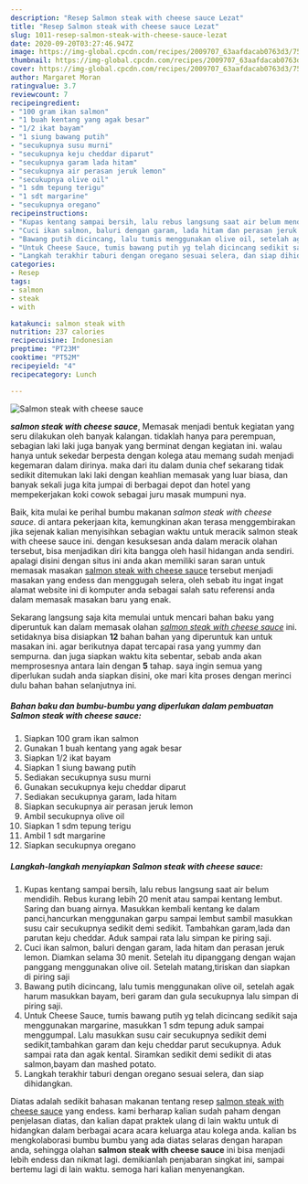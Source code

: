 ```yaml
---
description: "Resep Salmon steak with cheese sauce Lezat"
title: "Resep Salmon steak with cheese sauce Lezat"
slug: 1011-resep-salmon-steak-with-cheese-sauce-lezat
date: 2020-09-20T03:27:46.947Z
image: https://img-global.cpcdn.com/recipes/2009707_63aafdacab0763d3/751x532cq70/salmon-steak-with-cheese-sauce-foto-resep-utama.jpg
thumbnail: https://img-global.cpcdn.com/recipes/2009707_63aafdacab0763d3/751x532cq70/salmon-steak-with-cheese-sauce-foto-resep-utama.jpg
cover: https://img-global.cpcdn.com/recipes/2009707_63aafdacab0763d3/751x532cq70/salmon-steak-with-cheese-sauce-foto-resep-utama.jpg
author: Margaret Moran
ratingvalue: 3.7
reviewcount: 7
recipeingredient:
- "100 gram ikan salmon"
- "1 buah kentang yang agak besar"
- "1/2 ikat bayam"
- "1 siung bawang putih"
- "secukupnya susu murni"
- "secukupnya keju cheddar diparut"
- "secukupnya garam lada hitam"
- "secukupnya air perasan jeruk lemon"
- "secukupnya olive oil"
- "1 sdm tepung terigu"
- "1 sdt margarine"
- "secukupnya oregano"
recipeinstructions:
- "Kupas kentang sampai bersih, lalu rebus langsung saat air belum mendidih. Rebus kurang lebih 20 menit atau sampai kentang lembut. Saring dan buang airnya. Masukkan kembali kentang ke dalam panci,hancurkan menggunakan garpu sampai lembut sambil masukkan susu cair secukupnya sedikit demi sedikit. Tambahkan garam,lada dan parutan keju cheddar. Aduk sampai rata lalu simpan ke piring saji."
- "Cuci ikan salmon, baluri dengan garam, lada hitam dan perasan jeruk lemon. Diamkan selama 30 menit. Setelah itu dipanggang dengan wajan panggang menggunakan olive oil. Setelah matang,tiriskan dan siapkan di piring saji"
- "Bawang putih dicincang, lalu tumis menggunakan olive oil, setelah agak harum masukkan bayam, beri garam dan gula secukupnya lalu simpan di piring saji."
- "Untuk Cheese Sauce, tumis bawang putih yg telah dicincang sedikit saja menggunakan margarine, masukkan 1 sdm tepung aduk sampai menggumpal. Lalu masukkan susu cair secukupnya sedikit demi sedikit,tambahkan garam dan keju cheddar parut secukupnya. Aduk sampai rata dan agak kental. Siramkan sedikit demi sedikit di atas salmon,bayam dan mashed potato."
- "Langkah terakhir taburi dengan oregano sesuai selera, dan siap dihidangkan."
categories:
- Resep
tags:
- salmon
- steak
- with

katakunci: salmon steak with 
nutrition: 237 calories
recipecuisine: Indonesian
preptime: "PT23M"
cooktime: "PT52M"
recipeyield: "4"
recipecategory: Lunch

---
```



![Salmon steak with cheese sauce](https://img-global.cpcdn.com/recipes/2009707_63aafdacab0763d3/751x532cq70/salmon-steak-with-cheese-sauce-foto-resep-utama.jpg)

<b><i>salmon steak with cheese sauce</i></b>, Memasak menjadi bentuk kegiatan yang seru dilakukan oleh banyak kalangan. tidaklah hanya para perempuan, sebagian laki laki juga banyak yang berminat dengan kegiatan ini. walau hanya untuk sekedar berpesta dengan kolega atau memang sudah menjadi kegemaran dalam dirinya. maka dari itu dalam dunia chef sekarang tidak sedikit ditemukan laki laki dengan keahlian memasak yang luar biasa, dan banyak sekali juga kita jumpai di berbagai depot dan hotel yang mempekerjakan koki cowok sebagai juru masak mumpuni nya.

Baik, kita mulai ke perihal bumbu makanan <i>salmon steak with cheese sauce</i>. di antara pekerjaan kita, kemungkinan akan terasa menggembirakan jika sejenak kalian menyisihkan sebagian waktu untuk meracik salmon steak with cheese sauce ini. dengan kesuksesan anda dalam meracik olahan tersebut, bisa menjadikan diri kita bangga oleh hasil hidangan anda sendiri. apalagi disini dengan situs ini anda akan memiliki saran saran untuk memasak masakan <u>salmon steak with cheese sauce</u> tersebut menjadi masakan yang endess dan menggugah selera, oleh sebab itu ingat ingat alamat website ini di komputer anda sebagai salah satu referensi anda dalam memasak masakan baru yang enak.




Sekarang langsung saja kita memulai untuk mencari bahan baku yang diperuntuk kan dalam memasak olahan <u><i>salmon steak with cheese sauce</i></u> ini. setidaknya bisa disiapkan <b>12</b> bahan bahan yang diperuntuk kan untuk masakan ini. agar berikutnya dapat tercapai rasa yang yummy dan sempurna. dan juga siapkan waktu kita sebentar, sebab anda akan memprosesnya antara lain dengan <b>5</b> tahap. saya ingin semua yang diperlukan sudah anda siapkan disini, oke mari kita proses dengan merinci dulu bahan bahan selanjutnya ini.

<!--inarticleads1-->

##### Bahan baku dan bumbu-bumbu yang diperlukan dalam pembuatan Salmon steak with cheese sauce:

1. Siapkan 100 gram ikan salmon
1. Gunakan 1 buah kentang yang agak besar
1. Siapkan 1/2 ikat bayam
1. Siapkan 1 siung bawang putih
1. Sediakan secukupnya susu murni
1. Gunakan secukupnya keju cheddar diparut
1. Sediakan secukupnya garam, lada hitam
1. Siapkan secukupnya air perasan jeruk lemon
1. Ambil secukupnya olive oil
1. Siapkan 1 sdm tepung terigu
1. Ambil 1 sdt margarine
1. Siapkan secukupnya oregano




<!--inarticleads2-->

##### Langkah-langkah menyiapkan Salmon steak with cheese sauce:

1. Kupas kentang sampai bersih, lalu rebus langsung saat air belum mendidih. Rebus kurang lebih 20 menit atau sampai kentang lembut. Saring dan buang airnya. Masukkan kembali kentang ke dalam panci,hancurkan menggunakan garpu sampai lembut sambil masukkan susu cair secukupnya sedikit demi sedikit. Tambahkan garam,lada dan parutan keju cheddar. Aduk sampai rata lalu simpan ke piring saji.
1. Cuci ikan salmon, baluri dengan garam, lada hitam dan perasan jeruk lemon. Diamkan selama 30 menit. Setelah itu dipanggang dengan wajan panggang menggunakan olive oil. Setelah matang,tiriskan dan siapkan di piring saji
1. Bawang putih dicincang, lalu tumis menggunakan olive oil, setelah agak harum masukkan bayam, beri garam dan gula secukupnya lalu simpan di piring saji.
1. Untuk Cheese Sauce, tumis bawang putih yg telah dicincang sedikit saja menggunakan margarine, masukkan 1 sdm tepung aduk sampai menggumpal. Lalu masukkan susu cair secukupnya sedikit demi sedikit,tambahkan garam dan keju cheddar parut secukupnya. Aduk sampai rata dan agak kental. Siramkan sedikit demi sedikit di atas salmon,bayam dan mashed potato.
1. Langkah terakhir taburi dengan oregano sesuai selera, dan siap dihidangkan.




Diatas adalah sedikit bahasan makanan tentang resep <u>salmon steak with cheese sauce</u> yang endess. kami berharap kalian sudah paham dengan penjelasan diatas, dan kalian dapat praktek ulang di lain waktu untuk di hidangkan dalam berbagai acara acara keluarga atau kolega anda. kalian bs mengkolaborasi bumbu bumbu yang ada diatas selaras dengan harapan anda, sehingga olahan <b>salmon steak with cheese sauce</b> ini bisa menjadi lebih endess dan nikmat lagi. demikianlah penjabaran singkat ini, sampai bertemu lagi di lain waktu. semoga hari kalian menyenangkan.
